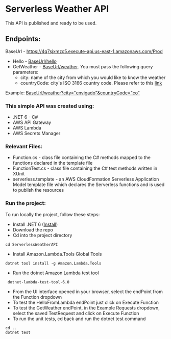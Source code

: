 # Serverless Weather API
This API is published and ready to be used.

## Endpoints:
BaseUrl - https://4q7sjxmzc5.execute-api.us-east-1.amazonaws.com/Prod
* Hello - [BaseUrl/hello](https://4q7sjxmzc5.execute-api.us-east-1.amazonaws.com/Prod)
* GetWeather - [BaseUrl/weather](https://4q7sjxmzc5.execute-api.us-east-1.amazonaws.com/Prod). You must pass the following query parameters:
    - city: name of the city from which you would like to know the weather
    - countryCode: city's ISO 3166 country code. Please refer to this [link](https://en.wikipedia.org/wiki/List_of_ISO_3166_country_codes)

Example:
[BaseUrl/weather?city="envigado"&countryCode="co"](https://4q7sjxmzc5.execute-api.us-east-1.amazonaws.com/Prod/weather?city=%22envigado%22&countryCode=%22co%22)

### This simple API was created using:
* .NET 6 - C#
* AWS API Gateway
* AWS Lambda
* AWS Secrets Manager

### Relevant Files:
* Function.cs - class file containing the C# methods mapped to the functions declared in the template file
* FunctionTest.cs - class file containing the C# test methods written in XUnit
* serverless.template - an AWS CloudFormation Serverless Application Model template file which declares the Serverless functions and is used to publish the resources

### Run the project:
To run locally the project, follow these steps:
* Install .NET 6 ([Install](https://dotnet.microsoft.com/download/dotnet/scripts/v1/dotnet-install.ps1))
* Download the repo
* Cd into the project directory
```
cd ServerlessWeatherAPI
```
* Install Amazon.Lambda.Tools Global Tools
```
dotnet tool install -g Amazon.Lambda.Tools
```
* Run the dotnet Amazon Lambda test tool
```
 dotnet-lambda-test-tool-6.0
 ```
 * From the UI interface opened in your browser, select the endPoint from the Function dropdown
 * To test the HelloFromLambda endPoint just click on Execute Function
 * To test the GetWeather endPoint, in the Example Requests dropdown, select the saved TestRequest and click on Execute Function
 * To run the unit tests, cd back and run the dotnet test command
 ```
 cd ..
 dotnet test
 ```




